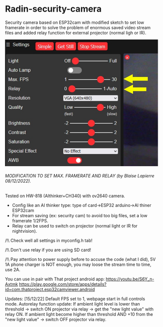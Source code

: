 # Radin-security-camera
Security camera based on ESP32cam with modified sketch to set low framerate in order to solve the problem of enormous saved video stream files and added relay function for external projector (normal ligh or IR).

![alt text](https://github.com/BL08FR/Radin-security-camera/blob/main/fpsrelay.jpg?raw=true)

 ###### MODIFICATION TO SET MAX. FRAMERATE AND RELAY (by Blaise Lapierre 08/12/2022). ######
 Tested on HW-818 (AIthinker+CH340) with ov2640 camera.
 - Config like an AI thinker type: type of card->ESP32 arduino->AI thiner ESP32cam
 - For stream saving (ex: security cam) to avoid too big files, set a low framerate 1/2FPS.
 - Relay can be used to switch on projector (normal light or IR for nightvision).
  
 /!\ Check well all settings in myconfig.h tab!
 
 /!\ Don't use relay if you are using SD card!
 
 /!\ Pay attention to power supply before to accuse the code (what I did), 5V 1A phone charger is NOT enough, you may loose the stream time to time, use 2A.

You can use in pair with That project android app:
https://youtu.be/S6Y_n-Axtmk
https://play.google.com/store/apps/details?id=com.thatproject.esp32camviewer.android


Updates:
[15/12/22] Default FPS set to 1, webpage start in full controls mode.
Autorelay function update:
If ambient light level is lower than threshold -> switch ON projector via relay -> get the "new light value" with relay ON.
If ambient light become higher than threshold AND +10 from the "new light value" -> switch OFF projector via relay. 
